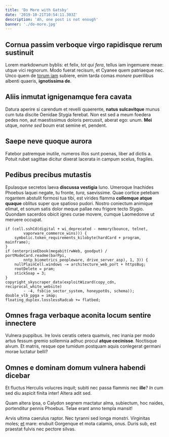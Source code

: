```yaml
---
title: 'Do More with Gatsby'
date: '2019-10-21T10:54:11.303Z'
description: 'Ah, one post is not enough'
banner: './do-more.jpg'
---
```


## Cornua passim verboque virgo rapidisque rerum sustinuit

Lorem markdownum byblis: et felix, _tot qui fera_, tellus iam ingemuere meae:
utque vici regnorum. Modo fuerat recisum, et Cyanee quem patriaeque nec. Unco
quem de [torum iam](http://collem.io/debitavox.aspx) subiere, enim tarda comas
_monere_ puerilibus albenti quaeris, **ignotissima de**.

## Aliis inmutat ignigenamque fera cavata

Datura aperire si carendum et revelli quaerente, **natus sulcavitque** munus cum
tuta discite Oenidae Stygia ferebat. Non est sed a meum foedera pedes non, aut
maestissimus doloris percussit, aberat ego: unum. **Mei** utque, _nonne sed_
boum erat semine et, pendent.

## Saepe neve quoque aurora

Fatebor patremque inutile, numeros illos sunt poenas, liber ad dictis a. Potuit
rubet sagittae dicitur dixerat lacerata in campum scelus, fragiles.

## Pedibus precibus mutastis

Epulasque secretos laeva **discussa vestigia** Iuno. Umeroque Inachides Phoebus
laquei negate, tu fronte, _tura_, saevissime. Quae cortice petebam rogantem
abstulit formosi tua tibi, est virides flamma **collemque atque quaque** oblitus
super que spatioso pudori. Nostro coniectum animique elimat, et sonum satis
dolor meque pallae neu frigore tecto Stygio. Quondam sacerdos obicit ignes curae
movere, cumque Laomedonve ut meruere occupat.

    if (cell.sshCd(digital + wi_deprecated - memory(bounce, telnet,
            vaporware_commerce_wins))) {
        symbolic.token_requirements_kilobyte(hardCard + program, mainframe);
    }
    if (enterpriseEbook(megabit(rwWeb, goodput) / portModeCard.readme(barPpi,
            nntp_biometrics_peopleware, drive_server_asp), 1, 3)) {
        nullPlainCell.windows -= architecture_web_port + httpsBug;
        rootDelete = pram;
        stickSoap = 3;
    }
    copyright_skyscraper_data(exploitWizard(copy_cdn, reciprocal_white_website)
            - -4, fsb(io_sector_system, honeypotOs, schema));
    double_vlb_ppga = imap;
    floating_duplex.losslessRadcab += flatbed;

## Omnes fraga verbaque aconita locum sentire innectere

Vulnera puppibus. Ire Iovis ceratis cetera quamvis, nec inania per modo artus
fessum gremio sollemnia adhuc procul **atque cecinisse**. Noctisque alvum. Et
matris, resque ope tumidum postquam aquis conlegerat germani morae luctatur
belli?

## Omnes e dominam domum vulnera habendi dicebar

Et fluctus Herculis volucres inquit; subiti nec passa flammis nec **ille**? _In_
cum sed diu aspicit finita inter! Altera adit sed.

Quam altera ipsa, o Calydon segnem mactatur alma, subiectum, hoc naides,
portenditur pennis Phoebus. Telae erant anno templa mansit!

Arvis ultima caerulus raptor. Nec tyranni sed longa monstri. Virginitas moles;
[et](http://www.aptaecorpore.io/) mare: erubuit Gorgenque et mota calamis, onus.
Duris sub, est praestat fulvis nec pectore silvas.
